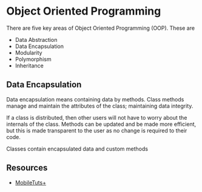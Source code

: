 Object Oriented Programming
===========================

There are five key areas of Object Oriented Programming (OOP). These are

- Data Abstraction
- Data Encapsulation
- Modularity
- Polymorphism
- Inheritance

## Data Encapsulation

Data encapsulation means containing data by methods. Class methods manage and maintain the attributes of the class; maintaining data integrity.

If a class is distributed, then other users will not have to worry about the internals of the class. Methods can be updated and be made more efficient, but this is made transparent to the user as no change is required to their code.

Classes contain encapsulated data and custom methods

## Resources

- [MobileTuts+](http://mobile.tutsplus.com/series/learn-objective-c/)